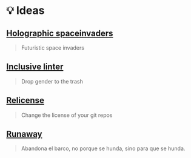 # :bulb: Ideas

## [Holographic spaceinvaders](/hollografic-space-invaders.md)

> Futuristic space invaders

## [Inclusive linter](/inclusive-linter.md)

> Drop gender to the trash

## [Relicense](/relicense.md)

> Change the license of your git repos

## [Runaway](/runaway.md)

> Abandona el barco, no porque se hunda, sino para que se hunda.